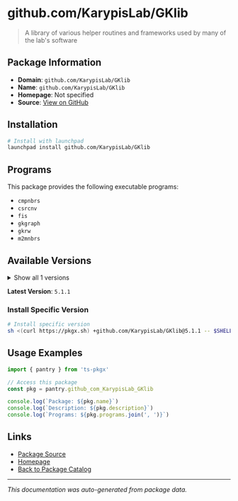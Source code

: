 # github.com/KarypisLab/GKlib

> A library of various helper routines and frameworks used by many of the lab's software

## Package Information

- **Domain**: `github.com/KarypisLab/GKlib`
- **Name**: `github.com/KarypisLab/GKlib`
- **Homepage**: Not specified
- **Source**: [View on GitHub](https://github.com/pkgxdev/pantry/tree/main/projects/github.com/KarypisLab/GKlib/package.yml)

## Installation

```bash
# Install with launchpad
launchpad install github.com/KarypisLab/GKlib
```

## Programs

This package provides the following executable programs:

- `cmpnbrs`
- `csrcnv`
- `fis`
- `gkgraph`
- `gkrw`
- `m2mnbrs`

## Available Versions

<details>
<summary>Show all 1 versions</summary>

- `5.1.1`

</details>

**Latest Version**: `5.1.1`

### Install Specific Version

```bash
# Install specific version
sh <(curl https://pkgx.sh) +github.com/KarypisLab/GKlib@5.1.1 -- $SHELL -i
```

## Usage Examples

```typescript
import { pantry } from 'ts-pkgx'

// Access this package
const pkg = pantry.github_com_KarypisLab_GKlib

console.log(`Package: ${pkg.name}`)
console.log(`Description: ${pkg.description}`)
console.log(`Programs: ${pkg.programs.join(', ')}`)
```

## Links

- [Package Source](https://github.com/pkgxdev/pantry/tree/main/projects/github.com/KarypisLab/GKlib/package.yml)
- [Homepage](#)
- [Back to Package Catalog](../package-catalog.md)

---

*This documentation was auto-generated from package data.*
